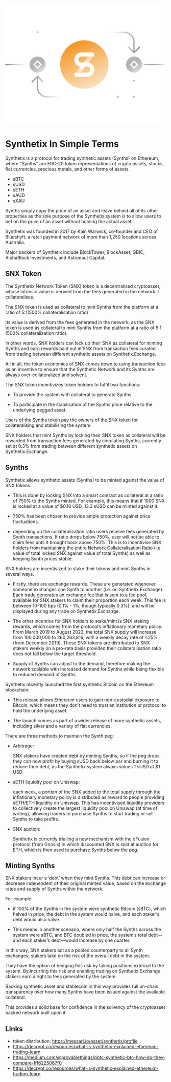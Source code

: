 ![](images/snx-Main-l.png)

# Synthetix In Simple Terms

Synthetix is a protocol for trading synthetic assets (Synths) on Ethereum, where “Synths” are ERC-20 token representations of crypto assets, stocks, fiat currencies, precious metals, and other forms of assets. 

- sBTC
- sUSD
- sETH
- sAUD
- sXAU

Synths simply copy the price of an asset and leave behind all of its other properties as the sole purpose of the Synthetix system is to allow users to bet on the price of an asset without holding the actual asset.

Synthetix was founded in 2017 by Kain Warwick, co-founder and CEO of Blueshyft, a retail payment network of more than 1,250 locations across Australia. 

Major backers of Synthetix include BlockTower, BlockAsset, GBIC, AlphaBlock Investments, and Astronaut Capital.

## SNX Token

The Synthetix Network Token (SNX) token is a decentralised cryptoasset, whose intrinsic value is derived from the fees generated in the network it collateralises. 

The SNX token is used as collateral to mint Synths from the platform at a ratio of 5:1(500% collateralisation ratio) . 

Its value is derived from the fees generated in the network, as the SNX token is used as collateral to mint Synths from the platform at a ratio of 5:1 (500% collateralization ratio). 

In other words, SNX holders can lock up their SNX as collateral for minting Synths and earn rewards paid out in SNX from transaction fees curated from trading between different synthetic assets on Synthetix.Exchange.

All in all, the token economics of SNX comes down to using transaction fees as an incentive to ensure that the Synthetic Network and its Synths are always over-collateralized and solvent.

The SNX token incentivizes token holders to fulfil two functions:

- To provide the system with collateral to generate Synths

- To participate in the stabilisation of the Synths price relative to the underlying pegged asset.

Users of the Synths token pay the owners of the SNX token for collateralising and stabilising the system.

SNX holders that mint Synths by locking their SNX token as collateral will be rewarded from transaction fees generated by circulating Synths, currently set at 0.3% from trading between different synthetic assets on Synthetix.Exchange.

## Synths

Synthetix allows synthetic assets (Synths) to be minted against the value of SNX tokens. 

- This is done by locking SNX into a smart contract as collateral at a ratio of 750% to the Synths minted. For example, this means that if 1000 SNX is locked at a value of $0.10 USD, 13.3 sUSD can be minted against it. 

- 750% has been chosen to provide ample protection against price fluctuations.

- depending on the collateralization ratio users receive fees generated by Synth transactions. If ratio drops below 750%, user will not be able to claim fees until it brought back above 750%. This is to incentivise SNX holders from maintaining the entire Network Collateralisation Ratio (i.e. value of total locked SNX against value of total Synths) as well as keeping Synth prices stable.

SNX holders are incentivized to stake their tokens and mint Synths in several ways. 

- Firstly, there are exchange rewards. These are generated whenever someone exchanges one Synth to another (i.e. on Synthetix.Exchange). Each trade generates an exchange fee that is sent to a fee pool, available for SNX stakers to claim their proportion each week. This fee is between 10-100 bps (0.1% - 1%, though typically 0.3%), and will be displayed during any trade on Synthetix.Exchange. 

- The other incentive for SNX holders to stake/mint is SNX staking rewards, which comes from the protocol’s inflationary monetary policy. From March 2019 to August 2023, the total SNX supply will increase from 100,000,000 to 260,263,816, with a weekly decay rate of 1.25% (from December 2019). These SNX tokens are distributed to SNX stakers weekly on a pro-rata basis provided their collateralisation ratio does not fall below the target threshold.

- Supply of Synths can adjust to the demand, therefore making the network scalable with increased demand for Synths while being flexible to reduced demand of Synths

Synthetix recently launched the first synthetic Bitcoin on the Ethereum blockchain:

- This release allows Ethereum users to gain non-custodial exposure to Bitcoin, which means they don’t need to trust an institution or protocol to hold the underlying asset. 

- The launch comes as part of a wider release of more synthetic assets, including silver and a variety of fiat currencies.

There are three methods to maintain the Synth peg:

- Arbitrage: 

    SNX stakers have created debt by minting Synths, so if the peg drops they can now profit by buying sUSD back below par and burning it to reduce their debt, as the Synthetix system always values 1 sUSD at $1 USD.

- sETH liquidity pool on Uniswap: 

    each week, a portion of the SNX added to the total supply through the inflationary monetary policy is distributed as reward to people providing sETH/ETH liquidity on Uniswap. This has incentivised liquidity providers to collectively create the largest liquidity pool on Uniswap (at time of writing), allowing traders to purchase Synths to start trading or sell Synths to take profits.

- SNX auction: 

    Synthetix is currently trialling a new mechanism with the dFusion protocol (from Gnosis) in which discounted SNX is sold at auction for ETH, which is then used to purchase Synths below the peg.

## Minting Synths

SNX stakers incur a ‘debt’ when they mint Synths. This debt can increase or decrease independent of their original minted value, based on the exchange rates and supply of Synths within the network. 

For example:

- if 100% of the Synths in the system were synthetic Bitcoin (sBTC), which halved in price, the debt in the system would halve, and each staker’s debt would also halve. 

- This means in another scenario, where only half the Synths across the system were sBTC, and BTC doubled in price, the system’s total debt—and each staker’s debt—would increase by one quarter. 

In this way, SNX stakers act as a pooled counterparty to all Synth exchanges; stakers take on the risk of the overall debt in the system. 

They have the option of hedging this risk by taking positions external to the system. By incurring this risk and enabling trading on Synthetix.Exchange stakers earn a right to fees generated by the system.

Backing synthetic asset and stablecoin in this way provides full on-chain transparency over how many Synths have been issued against the available collateral. 

This provides a solid base for confidence in the solvency of the cryptoasset backed network built upon it.

## Links

- token distribution: https://messari.io/asset/synthetix/profile
- https://decrypt.co/resources/what-is-synthetix-explained-ethereum-trading-learn
- https://medium.com/@provablethings/pbtc-synthetic-btc-how-do-they-compare-fff6225067f0
- https://decrypt.co/resources/what-is-synthetix-explained-ethereum-trading-learn
